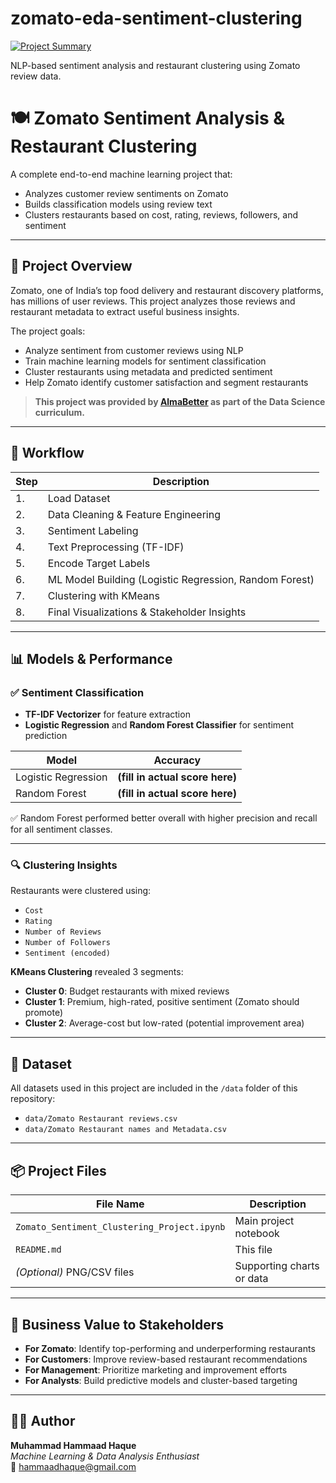 # zomato-eda-sentiment-clustering
[![Project Summary](https://img.shields.io/badge/📄-Read%20Project%20Summary-blue)](PROJECT_SUMMARY.md)

NLP-based sentiment analysis and restaurant clustering using Zomato review data.
# 🍽️ Zomato Sentiment Analysis & Restaurant Clustering

A complete end-to-end machine learning project that:
- Analyzes customer review sentiments on Zomato
- Builds classification models using review text
- Clusters restaurants based on cost, rating, reviews, followers, and sentiment

---

## 📌 Project Overview

Zomato, one of India’s top food delivery and restaurant discovery platforms, has millions of user reviews. This project analyzes those reviews and restaurant metadata to extract useful business insights.

The project goals:
- Analyze sentiment from customer reviews using NLP
- Train machine learning models for sentiment classification
- Cluster restaurants using metadata and predicted sentiment
- Help Zomato identify customer satisfaction and segment restaurants

> **This project was provided by [AlmaBetter](https://www.almabetter.com/) as part of the Data Science curriculum.**

---

## 🧠 Workflow

| Step | Description |
|------|-------------|
| 1.   | Load Dataset |
| 2.   | Data Cleaning & Feature Engineering |
| 3.   | Sentiment Labeling |
| 4.   | Text Preprocessing (TF-IDF) |
| 5.   | Encode Target Labels |
| 6.   | ML Model Building (Logistic Regression, Random Forest) |
| 7.   | Clustering with KMeans |
| 8.   | Final Visualizations & Stakeholder Insights |

---

## 📊 Models & Performance

### ✅ Sentiment Classification

- **TF-IDF Vectorizer** for feature extraction
- **Logistic Regression** and **Random Forest Classifier** for sentiment prediction

| Model              | Accuracy |
|--------------------|----------|
| Logistic Regression|  **(fill in actual score here)**  |
| Random Forest      |  **(fill in actual score here)**  |

✅ Random Forest performed better overall with higher precision and recall for all sentiment classes.

---

### 🔍 Clustering Insights

Restaurants were clustered using:
- `Cost`
- `Rating`
- `Number of Reviews`
- `Number of Followers`
- `Sentiment (encoded)`

**KMeans Clustering** revealed 3 segments:
- **Cluster 0**: Budget restaurants with mixed reviews
- **Cluster 1**: Premium, high-rated, positive sentiment (Zomato should promote)
- **Cluster 2**: Average-cost but low-rated (potential improvement area)

---

## 📂 Dataset

All datasets used in this project are included in the `/data` folder of this repository:

- `data/Zomato Restaurant reviews.csv`
- `data/Zomato Restaurant names and Metadata.csv`

---

## 📦 Project Files

| File Name | Description |
|-----------|-------------|
| `Zomato_Sentiment_Clustering_Project.ipynb` | Main project notebook |
| `README.md` | This file |
| *(Optional)* PNG/CSV files | Supporting charts or data |

---

## 💼 Business Value to Stakeholders

- **For Zomato**: Identify top-performing and underperforming restaurants
- **For Customers**: Improve review-based restaurant recommendations
- **For Management**: Prioritize marketing and improvement efforts
- **For Analysts**: Build predictive models and cluster-based targeting

---

## 👨‍💻 Author

**Muhammad Hammaad Haque**  
*Machine Learning & Data Analysis Enthusiast*  
📧 hammaadhaque@gmail.com  

